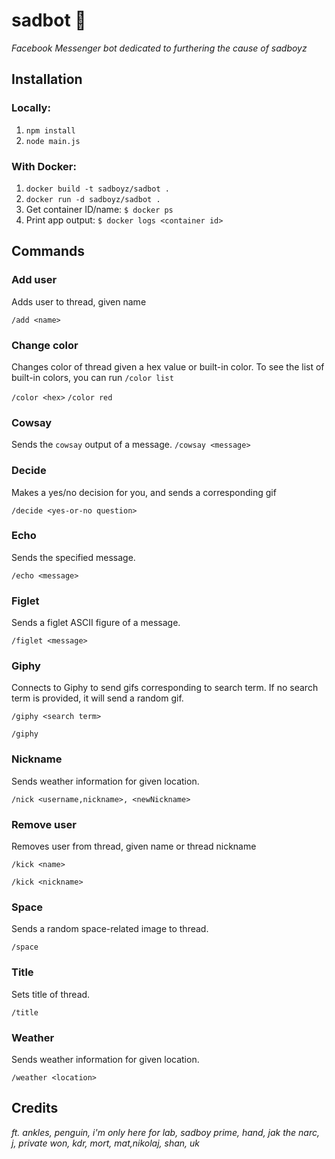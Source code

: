 # sadbot 🌊
*Facebook Messenger bot dedicated to furthering the cause of sadboyz*

## Installation
### Locally:
  1. `npm install`
  2. `node main.js`

### With Docker:
  1. `docker build -t sadboyz/sadbot .`
  2. `docker run -d sadboyz/sadbot .`
  3. Get container ID/name:
     `$ docker ps`
  4. Print app output:
     `$ docker logs <container id>`

## Commands

### Add user
Adds user to thread, given name

`/add <name>`

### Change color
Changes color of thread given a hex value or built-in color. To see the list of built-in colors, you can run `/color list`

`/color <hex>`
`/color red`

### Cowsay
Sends the `cowsay` output of a message.
`/cowsay <message>`


### Decide
Makes a yes/no decision for you, and sends a corresponding gif

`/decide <yes-or-no question>`

### Echo
Sends the specified message.

`/echo <message>`

### Figlet
Sends a figlet ASCII figure of a message.

`/figlet <message>`

### Giphy
Connects to Giphy to send gifs corresponding to search term. If no search term is provided, it will send a random gif.

`/giphy <search term>`

`/giphy`

### Nickname
Sends weather information for given location.

`/nick <username,nickname>, <newNickname>`

### Remove user
Removes user from thread, given name or thread nickname

`/kick <name>`

`/kick <nickname>`

### Space
Sends a random space-related image to thread.

`/space`

### Title
Sets title of thread.

`/title`

### Weather
Sends weather information for given location.

`/weather <location>`

## Credits
*ft. ankles, penguin, i'm only here for lab, sadboy prime, hand, jak the narc, j, private won, kdr, mort, mat,nikolaj, shan, uk*
